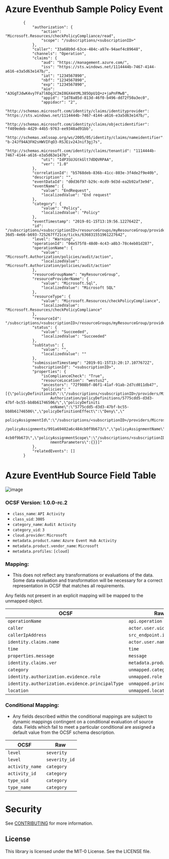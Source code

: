 # Azure Eventhub Sample Policy Event

            {
                "authorization": {
                    "action": "Microsoft.Resources/checkPolicyCompliance/read",
                    "scope": "/subscriptions/<subscriptionID>"
                },
                "caller": "33a68b9d-63ce-484c-a97e-94aef4c89648",
                "channels": "Operation",
                "claims": {
                    "aud": "https://management.azure.com/",
                    "iss": "https://sts.windows.net/1114444b-7467-4144-a616-e3a5d63e147b/",
                    "iat": "1234567890",
                    "nbf": "1234567890",
                    "exp": "1234567890",
                    "aio": "A3GgTJdwK4vy7Fa7l6DgJC2mI0GX44tML385OpU1Q+z+jaPnFMwB",
                    "appid": "1d78a85d-813d-46f0-b496-dd72f50a3ec0",
                    "appidacr": "2",
                    "http://schemas.microsoft.com/identity/claims/identityprovider": "https://sts.windows.net/1114444b-7467-4144-a616-e3a5d63e147b/",
                    "http://schemas.microsoft.com/identity/claims/objectidentifier": "f409edeb-4d29-44b5-9763-ee9348ad91bb",
                    "http://schemas.xmlsoap.org/ws/2005/05/identity/claims/nameidentifier": "b-24Jf94A3FH2sHWVIFqO3-RSJEiv24Jnif3gj7s",
                    "http://schemas.microsoft.com/identity/claims/tenantid": "1114444b-7467-4144-a616-e3a5d63e147b",
                    "uti": "IdP3SUJGtkGlt7dDQVRPAA",
                    "ver": "1.0"
                },
                "correlationId": "b5768deb-836b-41cc-803e-3f4de2f9e40b",
                "description": "",
                "eventDataId": "d0d36f97-b29c-4cd9-9d3d-ea2b92af3e9d",
                "eventName": {
                    "value": "EndRequest",
                    "localizedValue": "End request"
                },
                "category": {
                    "value": "Policy",
                    "localizedValue": "Policy"
                },
                "eventTimestamp": "2019-01-15T13:19:56.1227642Z",
                "id": "/subscriptions/<subscriptionID>/resourceGroups/myResourceGroup/providers/Microsoft.Sql/servers/contososqlpolicy/events/13bbf75f-36d5-4e66-b693-725267ff21ce/ticks/636831551961227642",
                "level": "Warning",
                "operationId": "04e575f8-48d0-4c43-a8b3-78c4eb01d287",
                "operationName": {
                    "value": "Microsoft.Authorization/policies/audit/action",
                    "localizedValue": "Microsoft.Authorization/policies/audit/action"
                },
                "resourceGroupName": "myResourceGroup",
                "resourceProviderName": {
                    "value": "Microsoft.Sql",
                    "localizedValue": "Microsoft SQL"
                },
                "resourceType": {
                    "value": "Microsoft.Resources/checkPolicyCompliance",
                    "localizedValue": "Microsoft.Resources/checkPolicyCompliance"
                },
                "resourceId": "/subscriptions/<subscriptionID>/resourceGroups/myResourceGroup/providers/Microsoft.Sql/servers/contososqlpolicy",
                "status": {
                    "value": "Succeeded",
                    "localizedValue": "Succeeded"
                },
                "subStatus": {
                    "value": "",
                    "localizedValue": ""
                },
                "submissionTimestamp": "2019-01-15T13:20:17.1077672Z",
                "subscriptionId": "<subscriptionID>",
                "properties": {
                    "isComplianceCheck": "True",
                    "resourceLocation": "westus2",
                    "ancestors": "72f988bf-86f1-41af-91ab-2d7cd011db47",
                    "policies": "[{\"policyDefinitionId\":\"/subscriptions/<subscriptionID>/providers/Microsoft.
                        Authorization/policyDefinitions/5775cdd5-d3d3-47bf-bc55-bb8b61746506/\",\"policyDefiniti
                        onName\":\"5775cdd5-d3d3-47bf-bc55-bb8b61746506\",\"policyDefinitionEffect\":\"Deny\",\"
                        policyAssignmentId\":\"/subscriptions/<subscriptionID>/providers/Microsoft.Authorization
                        /policyAssignments/991a69402a6c484cb0f9b673/\",\"policyAssignmentName\":\"991a69402a6c48
                        4cb0f9b673\",\"policyAssignmentScope\":\"/subscriptions/<subscriptionID>\",\"policyAssig
                        nmentParameters\":{}}]"
                },
                "relatedEvents": []
            }


# Azure EventHub Source Field Table

![image](https://github.com/aws-samples/amazon-security-lake-custom-data/assets/106110648/61563cf2-69a5-423c-b14e-9b2c7c23527c)

            
 ### OCSF Version: 1.0.0-rc.2
  - `class_name`: `API Activity`
  - `class_uid`: `3005`
  - `category_name`: `Audit Activity`
  - `category_uid`: `3`
  - `cloud.provider`: `Microsoft`
  - `metadata.product.name`: `Azure Event Hub Activity`
  - `metadata.product.vendor_name`: `Microsoft`
  - `metadata.profiles`: `[cloud]`

 ### Mapping:
 - This does not reflect any transformations or evaluations of the data. Some data evaluation and transformation will be necessary for a correct representation in OCSF that matches all requirements.

Any fields not present in an explicit mapping will be mapped to the unmapped object. 

| OCSF                       | Raw             |
| -------------------------- | ----------------|
|`operationName`|`api.operation`|
|`caller`|`actor.user.uid`|
|`callerIpAddress`|`src_endpoint.ip`|
|`identity.claims.name`|`actor.user.name`|
|`time`|`time`|
|`properties.message`|`message`|
|`identity.claims.ver`|`metadata.product.version`|
|`category`|`unmapped.category`|
|`identity.authorization.evidence.role`|`unmapped.role`|
|`identity.authorization.evidence.principalType`|`unmapped.principalType`|
|`location`|`unmapped.location`|

 ### Conditional Mapping:
 - Any fields described within the conditional mappings are subject to dynamic mappings contingent on a conditional evaluation of source data. Fields which fail to meet a particular conditional are assigned a default value from the OCSF schema description.

| OCSF                       | Raw             |
| -------------------------- | ----------------|
|`level`|`severity`|
|`level`|`severity_id`|
|`activity_name`|`category`|
|`activity_id`|`category`|
|`type_uid`|`category`|
|`type_name`|`category`|


# Security

See [CONTRIBUTING](CONTRIBUTING.md#security-issue-notifications) for more information.

## License

This library is licensed under the MIT-0 License. See the LICENSE file.

